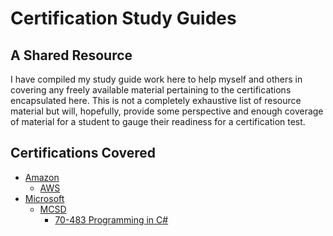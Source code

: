 # Certification Study Guides #

## A Shared Resource ##

I have compiled my study guide work here to help myself and others in covering any freely available material pertaining to the certifications encapsulated here.
This is not a completely exhaustive list of resource material but will, hopefully, provide some perspective and enough coverage of material for a student to gauge their readiness for a certification test.

## Certifications Covered ##

- [Amazon](/amazon)
	- [AWS](/amazon/aws)
- [Microsoft](https://github.com/bishopsmove/Certification-Study-Guides/tree/master/Microsoft)
	- [MCSD](https://github.com/bishopsmove/Certification-Study-Guides/tree/master/Microsoft/MCSD)
		- [70-483 Programming in C#](https://github.com/bishopsmove/Certification-Study-Guides/tree/master/Microsoft/MCSD/70-483.CSharp)